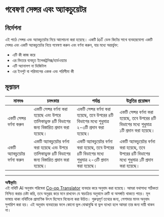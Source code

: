 <!--
CO_OP_TRANSLATOR_METADATA:
{
  "original_hash": "c5a568320b1159394108544807895337",
  "translation_date": "2025-08-27T12:44:56+00:00",
  "source_file": "1-getting-started/lessons/3-sensors-and-actuators/assignment.md",
  "language_code": "bn"
}
-->
# গবেষণা সেন্সর এবং অ্যাকচুয়েটর

## নির্দেশনা

এই পাঠে সেন্সর এবং অ্যাকচুয়েটর নিয়ে আলোচনা করা হয়েছে। একটি IoT ডেভ কিটের সাথে ব্যবহারযোগ্য একটি সেন্সর এবং একটি অ্যাকচুয়েটর নিয়ে গবেষণা করুন এবং বর্ণনা করুন, যার মধ্যে অন্তর্ভুক্ত:

* এটি কী কাজ করে
* এর ভিতরে ব্যবহৃত ইলেকট্রনিক্স/হার্ডওয়্যার
* এটি অ্যানালগ না ডিজিটাল
* এর ইনপুট বা পরিমাপের একক এবং পরিসীমা কী

## মূল্যায়ন

| মানদণ্ড | চমৎকার | পর্যাপ্ত | উন্নতির প্রয়োজন |
| -------- | --------- | -------- | ----------------- |
| একটি সেন্সর বর্ণনা করুন | একটি সেন্সর বর্ণনা করা হয়েছে এবং উপরে তালিকাভুক্ত ৪টি বিভাগের জন্য বিস্তারিত প্রদান করা হয়েছে। | একটি সেন্সর বর্ণনা করা হয়েছে, তবে উপরের ৪টি বিভাগের মধ্যে শুধুমাত্র ২-৩টি প্রদান করা হয়েছে। | একটি সেন্সর বর্ণনা করা হয়েছে, তবে উপরের ৪টি বিভাগের মধ্যে শুধুমাত্র ১টি প্রদান করা হয়েছে। |
| একটি অ্যাকচুয়েটর বর্ণনা করুন | একটি অ্যাকচুয়েটর বর্ণনা করা হয়েছে এবং উপরে তালিকাভুক্ত ৪টি বিভাগের জন্য বিস্তারিত প্রদান করা হয়েছে। | একটি অ্যাকচুয়েটর বর্ণনা করা হয়েছে, তবে উপরের ৪টি বিভাগের মধ্যে শুধুমাত্র ২-৩টি প্রদান করা হয়েছে। | একটি অ্যাকচুয়েটর বর্ণনা করা হয়েছে, তবে উপরের ৪টি বিভাগের মধ্যে শুধুমাত্র ১টি প্রদান করা হয়েছে। |

---

**অস্বীকৃতি**:  
এই নথিটি AI অনুবাদ পরিষেবা [Co-op Translator](https://github.com/Azure/co-op-translator) ব্যবহার করে অনুবাদ করা হয়েছে। আমরা যথাসাধ্য সঠিকতা নিশ্চিত করার চেষ্টা করি, তবে অনুগ্রহ করে মনে রাখবেন যে স্বয়ংক্রিয় অনুবাদে ত্রুটি বা অসঙ্গতি থাকতে পারে। মূল ভাষায় থাকা নথিটিকে প্রামাণিক উৎস হিসেবে বিবেচনা করা উচিত। গুরুত্বপূর্ণ তথ্যের জন্য, পেশাদার মানব অনুবাদ সুপারিশ করা হয়। এই অনুবাদ ব্যবহারের ফলে কোনো ভুল বোঝাবুঝি বা ভুল ব্যাখ্যা হলে আমরা তার জন্য দায়ী থাকব না।